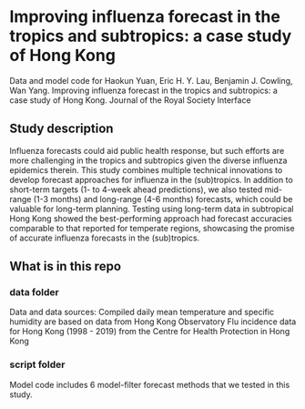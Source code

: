 # Improving influenza forecast in the tropics and subtropics: a case study of Hong Kong
Data and model code for Haokun Yuan, Eric H. Y. Lau, Benjamin J. Cowling, Wan Yang. Improving influenza forecast in the tropics and subtropics: a case study of Hong Kong. Journal of the Royal Society Interface

## Study description
Influenza forecasts could aid public health response, but such efforts are more challenging in the tropics and subtropics given the diverse influenza epidemics therein. This study combines multiple technical innovations to develop forecast approaches for influenza in the (sub)tropics.  In addition to short-term targets (1- to 4-week ahead predictions), we also tested mid-range (1-3 months) and long-range (4-6 months) forecasts, which could be valuable for long-term planning. Testing using long-term data in subtropical Hong Kong showed the best-performing approach had forecast accuracies comparable to that reported for temperate regions, showcasing the promise of accurate influenza forecasts in the (sub)tropics. 

## What is in this repo
### data folder
Data and data sources: 
Compiled daily mean temperature and specific humidity are based on data from Hong Kong Observatory 
Flu incidence data for Hong Kong (1998 - 2019) from the Centre for Health Protection in Hong Kong

### script folder
Model code includes 6 model-filter forecast methods that we tested in this study. 
